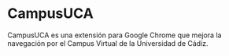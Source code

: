CampusUCA
=========

CampusUCA es una extensión para Google Chrome que mejora la navegación por el Campus Virtual de la Universidad de Cádiz.
